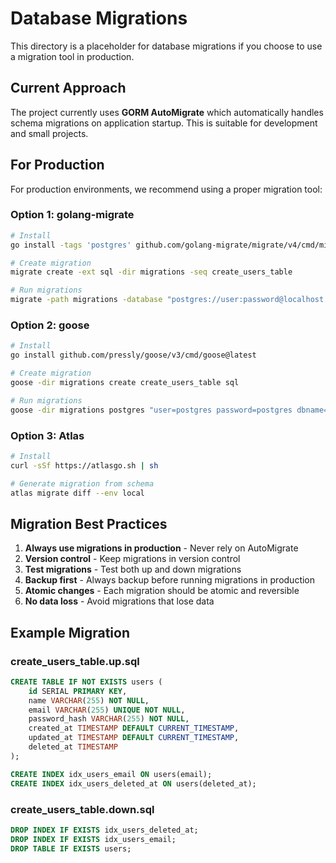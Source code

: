 # Database Migrations

This directory is a placeholder for database migrations if you choose to use a migration tool in production.

## Current Approach

The project currently uses **GORM AutoMigrate** which automatically handles schema migrations on application startup. This is suitable for development and small projects.

## For Production

For production environments, we recommend using a proper migration tool:

### Option 1: golang-migrate

```bash
# Install
go install -tags 'postgres' github.com/golang-migrate/migrate/v4/cmd/migrate@latest

# Create migration
migrate create -ext sql -dir migrations -seq create_users_table

# Run migrations
migrate -path migrations -database "postgres://user:password@localhost:5432/dbname?sslmode=disable" up
```

### Option 2: goose

```bash
# Install
go install github.com/pressly/goose/v3/cmd/goose@latest

# Create migration
goose -dir migrations create create_users_table sql

# Run migrations
goose -dir migrations postgres "user=postgres password=postgres dbname=go_api sslmode=disable" up
```

### Option 3: Atlas

```bash
# Install
curl -sSf https://atlasgo.sh | sh

# Generate migration from schema
atlas migrate diff --env local
```

## Migration Best Practices

1. **Always use migrations in production** - Never rely on AutoMigrate
2. **Version control** - Keep migrations in version control
3. **Test migrations** - Test both up and down migrations
4. **Backup first** - Always backup before running migrations in production
5. **Atomic changes** - Each migration should be atomic and reversible
6. **No data loss** - Avoid migrations that lose data

## Example Migration

### create_users_table.up.sql
```sql
CREATE TABLE IF NOT EXISTS users (
    id SERIAL PRIMARY KEY,
    name VARCHAR(255) NOT NULL,
    email VARCHAR(255) UNIQUE NOT NULL,
    password_hash VARCHAR(255) NOT NULL,
    created_at TIMESTAMP DEFAULT CURRENT_TIMESTAMP,
    updated_at TIMESTAMP DEFAULT CURRENT_TIMESTAMP,
    deleted_at TIMESTAMP
);

CREATE INDEX idx_users_email ON users(email);
CREATE INDEX idx_users_deleted_at ON users(deleted_at);
```

### create_users_table.down.sql
```sql
DROP INDEX IF EXISTS idx_users_deleted_at;
DROP INDEX IF EXISTS idx_users_email;
DROP TABLE IF EXISTS users;
```

